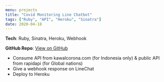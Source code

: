 ```yaml
---
menu: projects
title: "Covid Monitoring Line Chatbot"
tags: ["Ruby", "API", "Heroku", "Sinatra"]
date: 2020-04-18
---
```


**Tech**: Ruby, Sinatra, Heroku, Webhook

**GitHub Repo**: [View on GitHub](https://github.com/1m-Arthur/Sinatra-Covid-Line-bot)

- Consume API from kawalcorona.com (for Indonesia only) & public API from rapidapi (for Global nations)
- Give a webhook response on LineChat
- Deploy to Heroku
